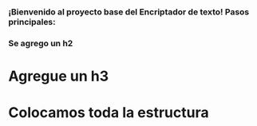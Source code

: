 ### ¡Bienvenido al proyecto base del Encriptador de texto! Pasos principales:
### Se agrego un h2 
# Agregue un h3 
# Colocamos toda la estructura